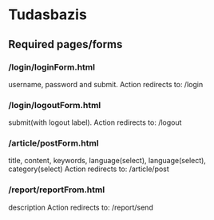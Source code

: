 # Tudasbazis


## Required pages/forms

### /login/loginForm.html
username, password and submit.
Action redirects to: /login

### /login/logoutForm.html
submit(with logout label).
Action redirects to: /logout

### /article/postForm.html
title, content, keywords, language(select), language(select), category(select)
Action redirects to: /article/post

### /report/reportFrom.html
description
Action redirects to: /report/send
